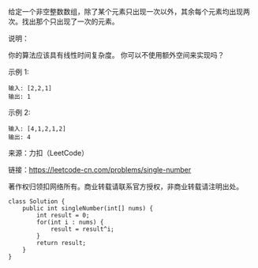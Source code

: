 给定一个非空整数数组，除了某个元素只出现一次以外，其余每个元素均出现两次。找出那个只出现了一次的元素。

说明：

你的算法应该具有线性时间复杂度。 你可以不使用额外空间来实现吗？

示例 1:
```
输入: [2,2,1]
输出: 1
```
示例 2:
```
输入: [4,1,2,1,2]
输出: 4
```

来源：力扣（LeetCode）

链接：https://leetcode-cn.com/problems/single-number

著作权归领扣网络所有。商业转载请联系官方授权，非商业转载请注明出处。

```
class Solution {
    public int singleNumber(int[] nums) {
        int result = 0;
        for(int i : nums) {
            result = result^i;
        }
        return result;
    }
}
```